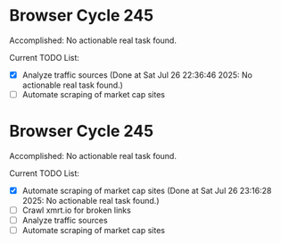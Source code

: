 # Browser Cycle 245

Accomplished: No actionable real task found.

Current TODO List:

- [x] Analyze traffic sources  (Done at Sat Jul 26 22:36:46 2025: No actionable real task found.)
- [ ] Automate scraping of market cap sites

# Browser Cycle 245

Accomplished: No actionable real task found.

Current TODO List:

- [x] Automate scraping of market cap sites  (Done at Sat Jul 26 23:16:28 2025: No actionable real task found.)
- [ ] Crawl xmrt.io for broken links
- [ ] Analyze traffic sources
- [ ] Automate scraping of market cap sites